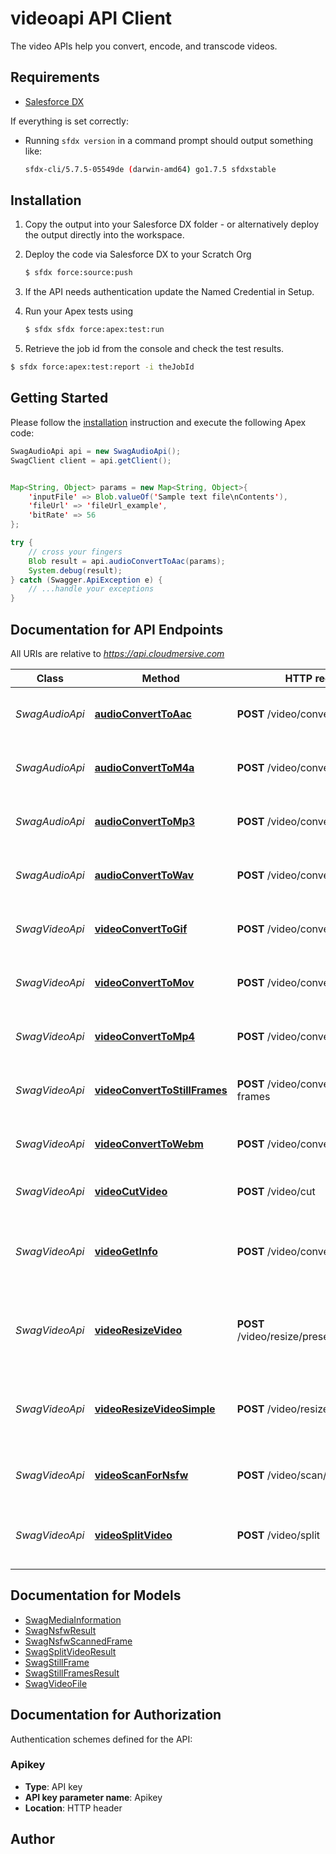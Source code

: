 # videoapi API Client

The video APIs help you convert, encode, and transcode videos.

## Requirements

- [Salesforce DX](https://www.salesforce.com/products/platform/products/salesforce-dx/)


If everything is set correctly:

- Running `sfdx version` in a command prompt should output something like:

  ```bash
  sfdx-cli/5.7.5-05549de (darwin-amd64) go1.7.5 sfdxstable
  ```


## Installation

1. Copy the output into your Salesforce DX folder - or alternatively deploy the output directly into the workspace.
2. Deploy the code via Salesforce DX to your Scratch Org

   ```bash
   $ sfdx force:source:push
   ```
3. If the API needs authentication update the Named Credential in Setup.
4. Run your Apex tests using

    ```bash
    $ sfdx sfdx force:apex:test:run
    ```
5. Retrieve the job id from the console and check the test results.

  ```bash
  $ sfdx force:apex:test:report -i theJobId
  ```


## Getting Started

Please follow the [installation](#installation) instruction and execute the following Apex code:

```java
SwagAudioApi api = new SwagAudioApi();
SwagClient client = api.getClient();


Map<String, Object> params = new Map<String, Object>{
    'inputFile' => Blob.valueOf('Sample text file\nContents'),
    'fileUrl' => 'fileUrl_example',
    'bitRate' => 56
};

try {
    // cross your fingers
    Blob result = api.audioConvertToAac(params);
    System.debug(result);
} catch (Swagger.ApiException e) {
    // ...handle your exceptions
}
```

## Documentation for API Endpoints

All URIs are relative to *https://api.cloudmersive.com*

Class | Method | HTTP request | Description
------------ | ------------- | ------------- | -------------
*SwagAudioApi* | [**audioConvertToAac**](docs/SwagAudioApi.md#audioConvertToAac) | **POST** /video/convert/to/aac | Convert Audio File to AAC format.
*SwagAudioApi* | [**audioConvertToM4a**](docs/SwagAudioApi.md#audioConvertToM4a) | **POST** /video/convert/to/m4a | Convert Audio File to M4A format.
*SwagAudioApi* | [**audioConvertToMp3**](docs/SwagAudioApi.md#audioConvertToMp3) | **POST** /video/convert/to/mp3 | Convert Audio File to MP3 format.
*SwagAudioApi* | [**audioConvertToWav**](docs/SwagAudioApi.md#audioConvertToWav) | **POST** /video/convert/to/wav | Convert Audio File to WAV format.
*SwagVideoApi* | [**videoConvertToGif**](docs/SwagVideoApi.md#videoConvertToGif) | **POST** /video/convert/to/gif | Convert Video to Animated GIF format.
*SwagVideoApi* | [**videoConvertToMov**](docs/SwagVideoApi.md#videoConvertToMov) | **POST** /video/convert/to/mov | Convert Video to MOV format.
*SwagVideoApi* | [**videoConvertToMp4**](docs/SwagVideoApi.md#videoConvertToMp4) | **POST** /video/convert/to/mp4 | Convert Video to MP4 format.
*SwagVideoApi* | [**videoConvertToStillFrames**](docs/SwagVideoApi.md#videoConvertToStillFrames) | **POST** /video/convert/to/still-frames | Convert Video to PNG Still Frames.
*SwagVideoApi* | [**videoConvertToWebm**](docs/SwagVideoApi.md#videoConvertToWebm) | **POST** /video/convert/to/webm | Convert Video to WEBM format.
*SwagVideoApi* | [**videoCutVideo**](docs/SwagVideoApi.md#videoCutVideo) | **POST** /video/cut | Cut a Video to a Shorter Length
*SwagVideoApi* | [**videoGetInfo**](docs/SwagVideoApi.md#videoGetInfo) | **POST** /video/convert/get-info | Get detailed information about a video or audio file
*SwagVideoApi* | [**videoResizeVideo**](docs/SwagVideoApi.md#videoResizeVideo) | **POST** /video/resize/preserveAspectRatio | Resizes a Video Preserving the Original Aspect Ratio.
*SwagVideoApi* | [**videoResizeVideoSimple**](docs/SwagVideoApi.md#videoResizeVideoSimple) | **POST** /video/resize/target | Resizes a Video without Preserving Aspect Ratio.
*SwagVideoApi* | [**videoScanForNsfw**](docs/SwagVideoApi.md#videoScanForNsfw) | **POST** /video/scan/nsfw | Scan a Video for NSFW content.
*SwagVideoApi* | [**videoSplitVideo**](docs/SwagVideoApi.md#videoSplitVideo) | **POST** /video/split | Split a Video into Two Shorter Videos


## Documentation for Models

 - [SwagMediaInformation](docs/SwagMediaInformation.md)
 - [SwagNsfwResult](docs/SwagNsfwResult.md)
 - [SwagNsfwScannedFrame](docs/SwagNsfwScannedFrame.md)
 - [SwagSplitVideoResult](docs/SwagSplitVideoResult.md)
 - [SwagStillFrame](docs/SwagStillFrame.md)
 - [SwagStillFramesResult](docs/SwagStillFramesResult.md)
 - [SwagVideoFile](docs/SwagVideoFile.md)


## Documentation for Authorization

Authentication schemes defined for the API:
### Apikey

- **Type**: API key
- **API key parameter name**: Apikey
- **Location**: HTTP header


## Author



